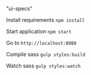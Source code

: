 "ui-specs"

Install requirements
`npm install`

Start application
`npm start`

Go to
`http://localhost:8080`

Compile sass
`gulp styles:build`

Watch sass
`gulp styles:watch`